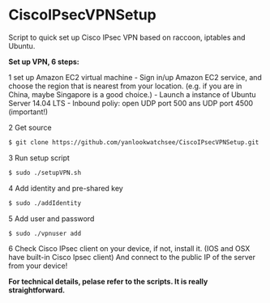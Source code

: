 # CiscoIPsecVPNSetup
Script to quick set up Cisco IPsec VPN based on raccoon,  iptables and Ubuntu.


**Set up VPN, 6 steps:**

1 set up Amazon EC2 virtual machine
    - Sign in/up Amazon EC2 service, and choose the region that is nearest from your location. (e.g. if you are in China, maybe Singapore is a good choice.)
    - Launch a instance of Ubuntu Server 14.04 LTS
    - Inbound poliy: open UDP port 500 ans UDP port 4500 (important!)

2 Get source

```sh
$ git clone https://github.com/yanlookwatchsee/CiscoIPsecVPNSetup.git
```
3 Run setup script

```sh
$ sudo ./setupVPN.sh
```
4 Add identity and pre-shared key

```sh
$ sudo ./addIdentity
```

5 Add user and password

```sh
$ sudo ./vpnuser add
```

6 Check Cisco IPsec client on your device, if not, install it. (IOS and OSX have built-in Cisco Ipsec client)
And connect to the public IP of the server from your device!

**For technical details, pelase refer to the scripts. It is really straightforward.**


